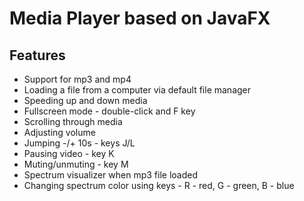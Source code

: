 # Media Player based on JavaFX

## Features
- Support for mp3 and mp4
- Loading a file from a computer via default file manager
- Speeding up and down media
- Fullscreen mode - double-click and F key
- Scrolling through media
- Adjusting volume
- Jumping -/+ 10s - keys J/L
- Pausing video - key K
- Muting/unmuting - key M
- Spectrum visualizer when mp3 file loaded
- Changing spectrum color using keys - R - red, G - green, B - blue